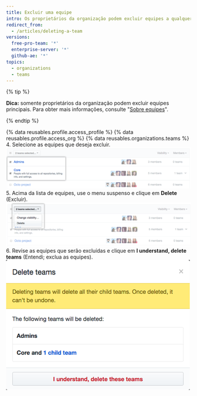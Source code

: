 ```yaml
---
title: Excluir uma equipe
intro: Os proprietários da organização podem excluir equipes a qualquer momento da página de configurações da equipe.
redirect_from:
  - /articles/deleting-a-team
versions:
  free-pro-team: '*'
  enterprise-server: '*'
  github-ae: '*'
topics:
  - organizations
  - teams
---
```


{% tip %}

**Dica:** somente proprietários da organização podem excluir equipes principais. Para obter mais informações, consulte "[Sobre equipes](/articles/about-teams)".

{% endtip %}

{% data reusables.profile.access_profile %}
{% data reusables.profile.access_org %}
{% data reusables.organizations.teams %}
4. Selecione as equipes que deseja excluir. ![Lista de equipes com duas equipes selecionadas](/assets/images/help/teams/list-of-teams-selected.png)
5. Acima da lista de equipes, use o menu suspenso e clique em **Delete** (Excluir). ![Menu suspenso com opção para alterar visibilidade da equipe](/assets/images/help/teams/team-bulk-management-options.png)
6. Revise as equipes que serão excluídas e clique em **I understand, delete teams** (Entendi; exclua as equipes). ![Lista de equipes que serão excluídas e o botão Delete teams (Excluir equipes)](/assets/images/help/teams/confirm-delete-teams-bulk.png)

